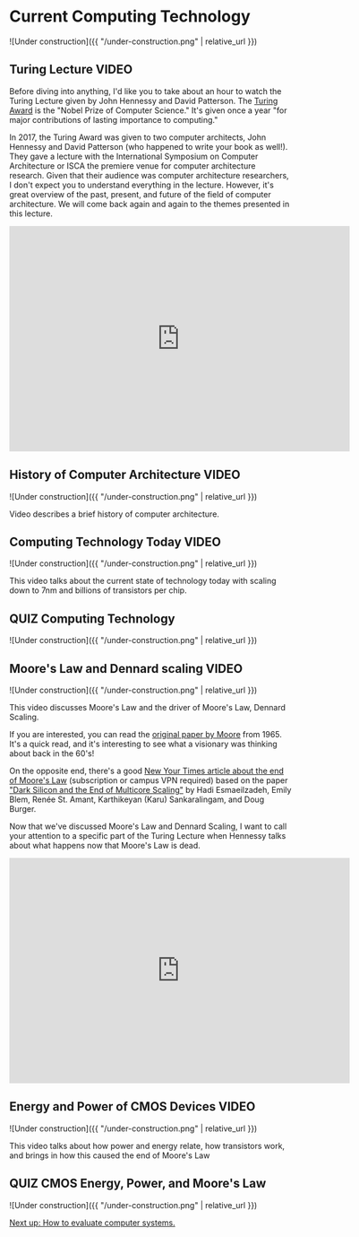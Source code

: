 # Current Computing Technology

![Under construction]({{ "/under-construction.png" | relative_url }})

## Turing Lecture **VIDEO**

Before diving into anything, I'd like you to take about an hour to watch the Turing Lecture given by John Hennessy and David Patterson.
The [Turing Award](https://amturing.acm.org/) is the "Nobel Prize of Computer Science."
It's given once a year "for major contributions of lasting importance to computing."

In 2017, the Turing Award was given to two computer architects, John Hennessy and David Patterson (who happened to write your book as well!).
They gave a lecture with the International Symposium on Computer Architecture or ISCA the premiere venue for computer architecture research.
Given that their audience was computer architecture researchers, I don't expect you to understand everything in the lecture.
However, it's great overview of the past, present, and future of the field of computer architecture.
We will come back again and again to the themes presented in this lecture.

<iframe width="608" height="402" src="https://www.youtube.com/embed/3LVeEjsn8Ts" frameborder="0" allow="accelerometer; autoplay; encrypted-media; gyroscope; picture-in-picture" allowfullscreen></iframe>

## History of Computer Architecture **VIDEO**

![Under construction]({{ "/under-construction.png" | relative_url }})

Video describes a brief history of computer architecture.

## Computing Technology Today **VIDEO**

![Under construction]({{ "/under-construction.png" | relative_url }})

This video talks about the current state of technology today with scaling down to 7nm and billions of transistors per chip.

## **QUIZ** Computing Technology

![Under construction]({{ "/under-construction.png" | relative_url }})

## Moore's Law and Dennard scaling **VIDEO**

![Under construction]({{ "/under-construction.png" | relative_url }})

This video discusses Moore's Law and the driver of Moore's Law, Dennard Scaling.

If you are interested, you can read the [original paper by Moore](https://newsroom.intel.com/wp-content/uploads/sites/11/2018/05/moores-law-electronics.pdf) from 1965.
It's a quick read, and it's interesting to see what a visionary was thinking about back in the 60's!

On the opposite end, there's a good [New Your Times article about the end of Moore's Law](https://www.nytimes.com/2011/08/01/science/01chips.html) (subscription or campus VPN required) based on the paper ["Dark Silicon and the End of Multicore Scaling"](https://www.cc.gatech.edu/~hadi/doc/paper/2011-isca-dark_silicon.pdf) by Hadi Esmaeilzadeh, Emily Blem, Renée St. Amant, Karthikeyan (Karu) Sankaralingam, and Doug Burger.

Now that we've discussed Moore's Law and Dennard Scaling, I want to call your attention to a specific part of the Turing Lecture when Hennessy talks about what happens now that Moore's Law is dead.

<iframe width="608" height="402" src="https://www.youtube.com/embed/3LVeEjsn8Ts?start=2192&end=2344" frameborder="0" allow="accelerometer; autoplay; encrypted-media; gyroscope; picture-in-picture" allowfullscreen></iframe>

## Energy and Power of CMOS Devices **VIDEO**

![Under construction]({{ "/under-construction.png" | relative_url }})

This video talks about how power and energy relate, how transistors work, and brings in how this caused the end of Moore's Law

## **QUIZ** CMOS Energy, Power, and Moore's Law

![Under construction]({{ "/under-construction.png" | relative_url }})

[Next up: How to evaluate computer systems.](./evaluation.md)